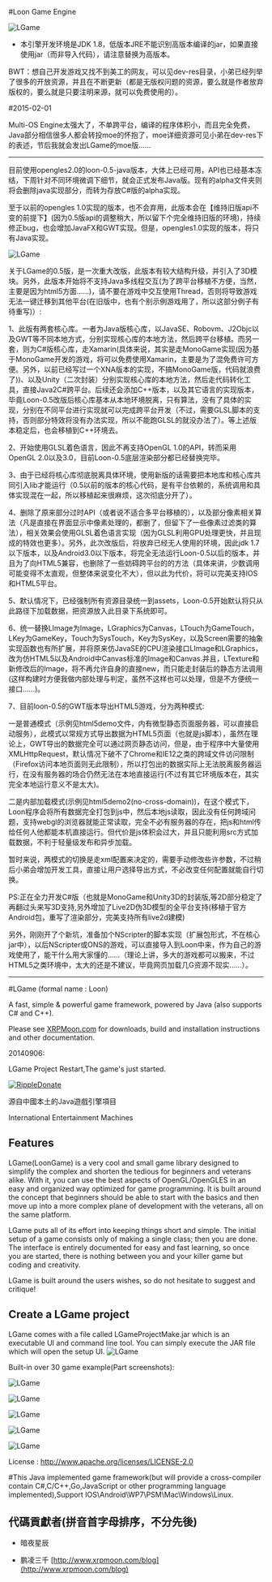 ﻿#Loon Game Engine

![LGame](https://raw.github.com/cping/LGame/master/engine_logo.png "engine_logo")

* 本引擎开发环境是JDK 1.8，低版本JRE不能识别高版本编译的jar，如果直接使用jar（而非导入代码），请注意替换为高版本。

BWT：想自己开发游戏又找不到美工的网友，可以见dev-res目录，小弟已经列举了很多的开放资源，并且在不断更新（都是无版权问题的资源，要么就是作者放弃版权的，要么就是只要注明来源，就可以免费使用的）。

#2015-02-01

Multi-OS Engine太强大了，不单跨平台，编译的程序体积小，而且完全免费，Java部分相信很多人都会转投moe的怀抱了，moe详细资源可见小弟在dev-res下的表述，节后我就会发出LGame的moe版……
__________

目前使用opengles2.0的loon-0.5-java版本，大体上已经可用，API也已经基本冻结，下周针对不同环境微调下细节，就会正式发布Java版。现有的alpha文件夹则将会删除java实现部分，而转为存放C#版的alpha实现。

至于以前的opengles 1.0实现的版本，也不会弃用，此版本会在【维持旧版api不变的前提下】(因为0.5版api的调整稍大，所以留下个完全维持旧版的环境)，持续修正bug，也会增加JavaFX和GWT实现。但是，opengles1.0实现的版本，将只有Java实现。

![LGame](https://raw.github.com/cping/LGame/master/live2dsupport.png "live2d_support")

关于LGame的0.5版，是一次重大改版，此版本有较大结构升级，并引入了3D模块。另外，此版本开始将不支持Java多线程交互(为了跨平台移植不方便，当然，主要是因为html5方面……)，请不要在游戏中交互使用Thread，否则将导致游戏无法一键迁移到其他平台(在旧版中，也有个别示例游戏用了，所以这部分例子有待重写)）:

1、此版有两套核心库。一者为Java版核心库，以JavaSE、Robovm、J2Objc以及GWT等不同本地方式，分别实现核心库的本地方法，然后跨平台移植。而另一套，则为C#版核心库，走Xamarin(具体来说，其实是走MonoGame实现(因为基于MonoGame开发的游戏，将可以免费使用Xamarin，主要是为了混免费许可方便。另外，以前已经写过一个XNA版本的实现，不搞MonoGame版，代码就浪费了))、以及Unity（二次封装）分别实现核心库的本地方法，然后走代码转化工具，直接Java2C#跨平台。后续还会添加C++版本，以及其它语言的实现版本，毕竟Loon-0.5改版后核心库基本从本地环境脱离，只有算法，没有了具体的实现，分别在不同平台进行实现就可以完成跨平台开发（不过，需要GLSL脚本的支持，否则部分特效将没有办法实现，所以不能跑GLSL的就没办法了）。等上述版本稳定后，也会移植到C++环境去。

2、开始使用GLSL着色语言，因此不再支持OpenGL 1.0的API，转而采用OpenGL 2.0以及3.0，目前Loon-0.5底层渲染部分都已经替换完毕。

3、由于已经将核心库彻底脱离具体环境，使用新版的话需要把本地库和核心库共同引入lib才能运行（0.5以前的版本的核心代码，是有平台依赖的，系统调用和具体实现混在一起，所以移植起来很麻烦，这次彻底分开了）。

4、删除了原来部分过时API（或者说不适合多平台移植的），以及部分像素相关算法（凡是直接在界面显示中像素处理的，都删了，但留下了一些像素过滤类的算法），相关效果会使用GLSL着色语言实现（因为GLSL利用GPU处理更快，并且现成的特效也更多）。另外，此次改版后，将放弃已经无人使用的环境，因此jdk 1.7以下版本，以及Android3.0以下版本，将完全无法运行Loon-0.5以后的版本，并且为了向HTML5兼容，也删除了一些妨碍跨平台的的方法（具体来讲，少数调用可能变得不太直观，但整体来说变化不大），但以此为代价，将可以完美支持IOS和HTML5平台。

5、默认情况下，已经强制所有资源目录统一到assets，Loon-0.5开始默认将只从此路径下加载数据，把资源放入此目录下系统即可。

6、统一替换LImage为Image，LGraphics为Canvas，LTouch为GameTouch，LKey为GameKey，Touch为SysTouch，Key为SysKey，以及Screen需要的抽象实现函数也有所扩展，并将原来仿JavaSE的CPU渲染接口LImage和LGraphics，改为仿HTML5以及Android中Canvas标准的Image和Canvas.并且，LTexture和新修改后的Image，将不再允许自身的直接new，而只能走封装后的静态方法调用(这样构建时方便我做内部处理与判定，虽然不这样也可以处理，但是不方便统一接口……)。

7、目前loon-0.5的GWT版本导出HTML5游戏，分为两种模式:

一是普通模式（示例见html5demo文件，内有微型静态页面服务器，可以直接启动服务），此模式以常规方式导出数据为HTML5页面（也就是js脚本），虽然在理论上，GWT导出的数据完全可以通过网页静态访问，但是，由于程序中大量使用XMLHttpRequest，默认情况下破不了Chrome和IE12之类的跨域文件访问限制（Firefox访问本地页面则无此限制），所以打包出的数据实际上无法脱离服务器运行，在没有服务器的场合仍然无法在本地直接运行(不过有其它环境版本在，其实完全本地运行意义不是太大)。

二是内部加载模式(示例见html5demo2(no-cross-domain))，在这个模式下，Loon程序会将所有数据完全打包到js中，然后本地js读取，因此没有任何跨域问题，支持webgl的浏览器就能正常读取，完全不必有服务器的存在，把js和html传给任何人他都能本机直接运行。但代价是js体积会过大，并且只能利用src方式加载数据，不利于轻量级发布和异步加载。

暂时来说，两模式的切换是走xml配置来决定的，需要手动修改些许参数，不过稍后小弟会增加开发工具，直接让用户选择导出方式，不必改变任何配置就能自行切换。

PS:正在全力开发C#版（也就是MonoGame和Unity3D的封装版,等2D部分稳定了再翻过头来写3D支持,另外增加了Live2D伪3D模型的全平台支持(移植于官方Android包，重写了渲染部分，完美支持所有live2d建模)

另外，刚刚开了个新坑，准备加个NScripter的脚本实现（扩展包形式，不在核心jar中），以后NScripter或ONS的游戏，可以直接导入到Loon中来，作为自己的游戏使用了，能干什么用大家懂的……（理论上讲，多大的游戏都可以搬来，不过HTML5之类环境中，太大的还是不建议，毕竟网页加载几G资源不现实……）。
_________

#LGame (formal name : Loon)

A fast, simple & powerful game framework, powered by Java (also supports C# and C++).

Please see [XRPMoon.com](http://www.xrpmoon.com) for downloads, build and installation instructions and other documentation.

20140906:

LGame Project Restart,The game's just started.

<a href="https://ripple.com//send?to=rGmaiL8f7VDRrYouZokr5qv61b5zvhePcp&name=cping&label=Thank you donate to LGame&amount=100/XRP&dt=20140906"><img src="https://raw.github.com/cping/LGame/master/rippledonate.png" alt="RippleDonate" /></a>

源自中國本土的Java遊戲引擎項目

International Entertainment Machines

## Features
LGame(LoonGame) is a very cool and small game library designed to simplify the complex and shorten the tedious for beginners and veterans alike. With it, you can use the best aspects of OpenGL/OpenGLES in an easy and organized way optimized for game programming. It is built around the concept that beginners should be able to start with the basics and then move up into a more complex plane of development with the veterans, all on the same platform.

LGame puts all of its effort into keeping things short and simple. The initial setup of a game consists only of making a single class; then you are done. The interface is entirely documented for easy and fast learning, so once you are started, there is nothing between you and your killer game but coding and creativity.

LGame is built around the users wishes, so do not hesitate to suggest and critique!

## Create a LGame project
LGame comes with a file called LGameProjectMake.jar which is an executable UI and command line tool. You can simply execute the JAR file which will open the setup UI.
![LGame](https://raw.github.com/cping/LGame/master/install.png "install")

Built-in over 30 game example(Part screenshots):

![LGame](https://raw.github.com/cping/LGame/master/e0x.png "0")

![LGame](https://raw.github.com/cping/LGame/master/e1x.png "1")

![LGame](https://raw.github.com/cping/LGame/master/e2x.png "2")

![LGame](https://raw.github.com/cping/LGame/master/e3x.png "3")

![LGame](https://raw.github.com/cping/LGame/master/e4x.png "4")

License : http://www.apache.org/licenses/LICENSE-2.0

#This Java implemented game framework(but will provide a cross-compiler contain C#,C/C++,Go,JavaScript or other programming language implemented),Support IOS\Android\WP7\PSM\Mac\Windows\Linux.

## 代碼貢獻者(拼音首字母排序，不分先後)

-   暗夜星辰 

-   鹏凌三千 [http://www.xrpmoon.com/blog](http://www.xrpmoon.com/blog)